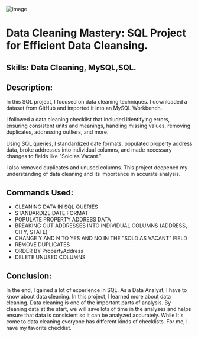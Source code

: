 ![image](https://github.com/SuriyaAnalyst/Nashville-Housing-data-SQL/assets/138648510/1d80232c-d6c6-44e2-9bbd-8c1eff2e5450)


# Data Cleaning Mastery: SQL Project for Efficient Data Cleansing.
## Skills: Data Cleaning, MySQL,SQL.

## Description:
In this SQL project, I focused on data cleaning techniques. I downloaded a 
dataset from GitHub and imported it into an  MySQL Workbench. 

I followed a data cleaning checklist that included identifying errors, ensuring consistent units and 
meanings, handling missing values, removing duplicates, addressing outliers, and 
more. 

Using SQL queries, I standardized date formats, populated property 
address data, broke addresses into individual columns, and made necessary 
changes to fields like "Sold as Vacant." 

I also removed duplicates and unused 
columns. This project deepened my understanding of data cleaning and its 
importance in accurate analysis.



## Commands Used:
 - CLEANING DATA IN SQL QUERIES
 - STANDARDIZE DATE FORMAT
 - POPULATE PROPERTY ADDRESS DATA
 - BREAKING OUT ADDRESSES INTO INDIVIDUAL COLUMNS (ADDRESS, CITY, 
 STATE)
 - CHANGE Y AND N TO YES AND NO IN THE "SOLD AS VACANT" FIELD
 - REMOVE DUPLICATES
 - ORDER BY PropertyAddress
 - DELETE UNUSED COLUMNS

## Conclusion:
In the end, I gained a lot of experience in SQL. As a Data Analyst, I have to know about 
data cleaning. In this project, I learned more about data cleaning. Data cleaning is one 
of the important parts of analysis. By cleaning data at the start, we will save lots of time 
in the analyses and helps ensure that data is consistent so it can be analyzed accurately. 
While It's come to data cleaning everyone has different kinds of checklists. For me, I 
have my favorite checklist.



